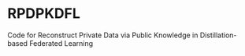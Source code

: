 # RPDPKDFL
Code for Reconstruct Private Data via Public Knowledge in Distillation-based Federated Learning
